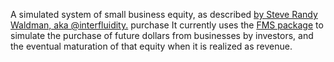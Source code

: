 A simulated system of small business equity, as described [by Steve Randy Waldman, aka @interfluidity.](http://www.interfluidity.com/v2/257.html)
purchase
It currently uses the [FMS package](http://packages.python.org/fms/) to simulate the purchase of future dollars from businesses by investors, and the eventual maturation of that equity when it is realized as revenue.